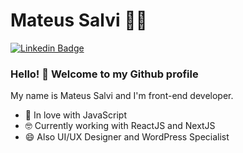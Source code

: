 # Mateus Salvi :man_technologist:

[![Linkedin Badge](https://img.shields.io/badge/-LinkedIn-blue?style=flat-square&logo=Linkedin&logoColor=white)](https://www.linkedin.com/in/salvimateus/)

### Hello! 👋 Welcome to my Github profile

My name is Mateus Salvi and I'm front-end developer.

 - 💙 In love with JavaScript
 - 🤓 Currently working with ReactJS and NextJS
 - 😄 Also UI/UX Designer and WordPress Specialist
